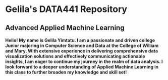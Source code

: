# Gelila's DATA441 Repository
## Advanced Applied Machine Learning
#### Hello! My name is Gelila Yimtatu. I am a passionate and driven college Junior majoring in Computer Science and Data at the College of William and Mary. With extensive experience in delivering comprehensive data visualization solutions and effectively communicating actionable insights, I am eager to continue my journey in the realm of data analysis. I look forward to a deeper understanding of Applied Machine Learning in this class to further broaden my knowledge and skill set!
